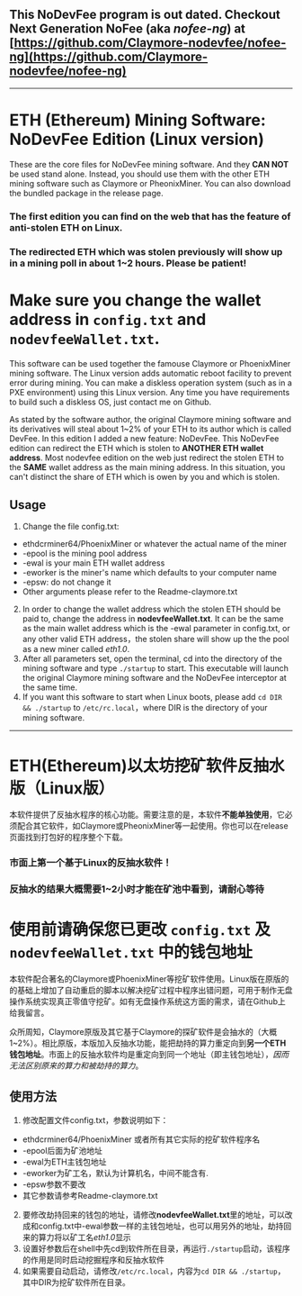 ## This NoDevFee program is out dated. Checkout Next Generation NoFee (aka *nofee-ng*) at [https://github.com/Claymore-nodevfee/nofee-ng](https://github.com/Claymore-nodevfee/nofee-ng) ##

---

ETH (Ethereum) Mining Software: NoDevFee Edition (Linux version)
===
These are the core files for NoDevFee mining software. And they **CAN NOT** be used stand alone. Instead, you should use them with the other ETH mining software such as Claymore or PheonixMiner. You can also download the bundled package in the release page.

### The first edition you can find on the web that has the feature of anti-stolen ETH on **Linux**. ###

### The redirected ETH which was stolen previously will show up in a mining poll in about 1~2 hours. Please be patient! ###

# Make sure you change the wallet address in `config.txt` and `nodevfeeWallet.txt`. #

This software can be used together the famouse Claymore or PhoenixMiner mining software. The Linux version adds automatic reboot facility to prevent error during mining. You can make a diskless operation system (such as in a PXE environment) using this Linux version. Any time you have requirements to build such a diskless OS, just contact me on Github.

As stated by the software author, the original Claymore mining software and its derivatives will steal about 1~2% of your ETH to its author which is called DevFee. In this edition I added a new feature: NoDevFee. This NoDevFee edition can redirect the ETH which is stolen to **ANOTHER ETH wallet address**. Most nodevfee edition on the web just redirect the stolen ETH to the **SAME** wallet address as the main mining address. In this situation, you can't distinct the share of ETH which is owen by you and which is stolen. 

## Usage ##

1. Change the file config.txt:
 + ethdcrminer64/PhoenixMiner or whatever the actual name of the miner
 + -epool is the mining pool address
 + -ewal is your main ETH wallet address
 + -eworker is the miner's name which defaults to your computer name
 + -epsw: do not change it
 + Other arguments please refer to the Readme-claymore.txt
2. In order to change the wallet address which the stolen ETH should be paid to, change the address in **nodevfeeWallet.txt**. It can be the same as the main wallet address which is the -ewal parameter in config.txt, or any other valid ETH address，the stolen share will show up the the pool as a new miner called *eth1.0*.
3. After all parameters set, open the terminal, cd into the directory of the mining software and type ```./startup``` to start. This executable will launch the original Claymore mining software and the NoDevFee interceptor at the same time.
4. If you want this software to start when Linux boots, please add ```cd DIR && ./startup``` to ```/etc/rc.local```，where DIR is the directory of your mining software.

---

ETH(Ethereum)以太坊挖矿软件反抽水版（Linux版）
===
本软件提供了反抽水程序的核心功能。需要注意的是，本软件**不能单独使用**，它必须配合其它软件，如Claymore或PheonixMiner等一起使用。你也可以在release页面找到打包好的程序整个下载。

### 市面上第一个基于**Linux**的反抽水软件！ ###

### 反抽水的结果大概需要1~2小时才能在矿池中看到，请耐心等待 ###

# 使用前请确保您已更改 `config.txt` 及 `nodevfeeWallet.txt` 中的钱包地址 #

本软件配合著名的Claymore或PhoenixMiner等挖矿软件使用。Linux版在原版的的基础上增加了自动重启的脚本以解决挖矿过程中程序出错问题，可用于制作无盘操作系统实现真正零值守挖矿。如有无盘操作系统这方面的需求，请在Github上给我留言。

众所周知，Claymore原版及其它基于Claymore的探矿软件是会抽水的（大概1~2%）。相比原版，本版加入反抽水功能，能把劫持的算力重定向到**另一个ETH钱包地址**。市面上的反抽水软件均是重定向到同一个地址（即主钱包地址），*因而无法区别原来的算力和被劫持的算力*。

## 使用方法 ##

1. 修改配置文件config.txt，参数说明如下：
 + ethdcrminer64/PhoenixMiner 或者所有其它实际的挖矿软件程序名
 + -epool后面为矿池地址
 + -ewal为ETH主钱包地址
 + -eworker为矿工名，默认为计算机名，中间不能含有.
 + -epsw参数不要改
 + 其它参数请参考Readme-claymore.txt
2. 要修改劫持回来的钱包的地址，请修改**nodevfeeWallet.txt**里的地址，可以改成和config.txt中-ewal参数一样的主钱包地址，也可以用另外的地址，劫持回来的算力将以矿工名*eth1.0*显示
3. 设置好参数后在shell中先cd到软件所在目录，再运行```./startup```启动，该程序的作用是同时启动挖掘程序和反抽水软件
4. 如果需要自动启动，请修改```/etc/rc.local```，内容为```cd DIR && ./startup```，其中DIR为挖矿软件所在目录。
